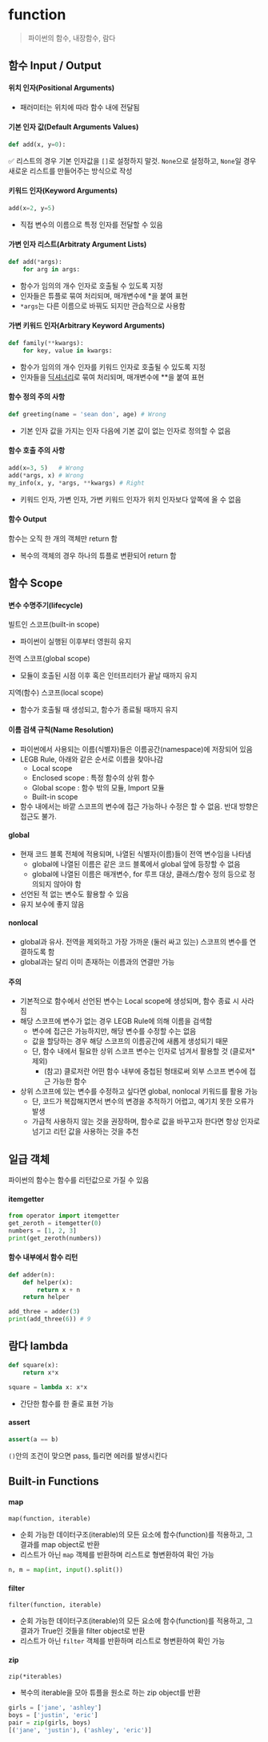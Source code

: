 # function

> 파이썬의 함수, 내장함수, 람다



## 함수 Input / Output

#### 위치 인자(Positional Arguments)

- 패러미터는 위치에 따라 함수 내에 전달됨



#### 기본 인자 값(Default Arguments Values)

```python
def add(x, y=0):
```

✅ 리스트의 경우 기본 인자값을 `[]`로 설정하지 말것. `None`으로 설정하고, `None`일 경우 새로운 리스트를 만들어주는 방식으로 작성



#### 키워드 인자(Keyword Arguments)

```python
add(x=2, y=5)
```

- 직접 변수의 이름으로 특정 인자를 전달할 수 있음



#### 가변 인자 리스트(Arbitraty Argument Lists)

```python
def add(*args):
    for arg in args:
```

- 함수가 임의의 개수 인자로 호출될 수 있도록 지정
- 인자들은 튜플로 묶여 처리되며, 매개변수에 *을 붙여 표현
- `*args`는 다른 이름으로 바꿔도 되지만 관습적으로 사용함



#### 가변 키워드 인자(Arbitrary Keyword Arguments)

```python
def family(**kwargs):
    for key, value in kwargs:
```

- 함수가 임의의 개수 인자를 키워드 인자로 호출될 수 있도록 지정
- 인자들을 <u>딕셔너리</u>로 묶여 처리되며, 매개변수에 **을 붙여 표현



#### 함수 정의 주의 사항

```python
def greeting(name = 'sean don', age) # Wrong
```

- 기본 인자 값을 가지는 인자 다음에 기본 값이 없는 인자로 정의할 수 없음



#### 함수 호출 주의 사항

```python
add(x=3, 5)   # Wrong
add(*args, x) # Wrong
my_info(x, y, *args, **kwargs) # Right
```

- 키워드 인자, 가변 인자, 가변 키워드 인자가 위치 인자보다 앞쪽에 올 수 없음



#### 함수 Output

함수는 오직 한 개의 객체만 return 함

- 복수의 객체의 경우 하나의 튜플로 변환되어 return 함



## 함수 Scope

#### 변수 수명주기(lifecycle)

빌트인 스코프(built-in scope)
- 파이썬이 실행된 이후부터 영원히 유지

전역 스코프(global scope)
- 모듈이 호출된 시점 이후 혹은 인터프리터가 끝날 때까지 유지

지역(함수) 스코프(local scope)
- 함수가 호출될 때 생성되고, 함수가 종료될 때까지 유지



#### 이름 검색 규칙(Name Resolution)

- 파이썬에서 사용되는 이름(식별자)들은 이름공간(namespace)에 저장되어 있음
- LEGB Rule, 아래와 같은 순서로 이름을 찾아나감
  - Local scope
  - Enclosed scope : 특정 함수의 상위 함수
  - Global scope : 함수 밖의 모듈, Import 모듈
  - Built-in scope
- 함수 내에서는 바깥 스코프의 변수에 접근 가능하나 수정은 할 수 없음. 반대 방향은 접근도 불가.



#### global

- 현재 코드 블록 전체에 적용되며, 나열된 식별자(이름)들이 전역 변수임을 나타냄
  - global에 나열된 이름은 같은 코드 블록에서 global 앞에 등장할 수 없음
  - global에 나열된 이름은 매개변수, for 루프 대상, 클래스/함수 정의 등으로 정의되지 않아야 함
- 선언된 적 없는 변수도 활용할 수 있음
- 유지 보수에 좋지 않음



#### nonlocal

- global과 유사. 전역을 제외하고 가장 가까운 (둘러 싸고 있는) 스코프의 변수를 연결하도록 함
- global과는 달리 이미 존재하는 이름과의 연결만 가능



#### 주의

- 기본적으로 함수에서 선언된 변수는 Local scope에 생성되며, 함수 종료 시 사라짐
- 해당 스코프에 변수가 없는 경우 LEGB Rule에 의해 이름을 검색함
  - 변수에 접근은 가능하지만, 해당 변수를 수정할 수는 없음
  - 값을 할당하는 경우 해당 스코프의 이름공간에 새롭게 생성되기 때문
  - 단, 함수 내에서 필요한 상위 스코프 변수는 인자로 넘겨서 활용할 것 (클로저* 제외)
    - (참고) 클로저란 어떤 함수 내부에 중첩된 형태로써 외부 스코프 변수에 접근 가능한 함수
- 상위 스코프에 있는 변수를 수정하고 싶다면 global, nonlocal 키워드를 활용 가능
  - 단, 코드가 복잡해지면서 변수의 변경을 추적하기 어렵고, 예기치 못한 오류가 발생
  - 가급적 사용하지 않는 것을 권장하며, 함수로 값을 바꾸고자 한다면 항상 인자로 넘기고 리턴 값을 사용하는 것을 추천



## 일급 객체

파이썬의 함수는 함수를 리턴값으로 가질 수 있음



#### itemgetter

```python
from operator import itemgetter
get_zeroth = itemgetter(0)
numbers = [1, 2, 3]
print(get_zeroth(numbers))
```



#### 함수 내부에서 함수 리턴

```python
def adder(n):
    def helper(x):
        return x + n
   	return helper

add_three = adder(3)
print(add_three(6)) # 9
```





## 람다 lambda

```python
def square(x):
    return x*x

square = lambda x: x*x
```

- 간단한 함수를 한 줄로 표현 가능



#### assert

```python
assert(a == b)
```

`()`안의 조건이 맞으면 pass, 틀리면 에러를 발생시킨다



## Built-in Functions

#### map

```
map(function, iterable)
```

- 순회 가능한 데이터구조(iterable)의 모든 요소에 함수(function)를 적용하고, 그 결과를 map object로 반환 
- 리스트가 아닌 `map` 객체를 반환하며 리스트로 형변환하여 확인 가능

```python
n, m = map(int, input().split())
```



####  filter

```
filter(function, iterable)
```

- 순회 가능한 데이터구조(iterable)의 모든 요소에 함수(function)를 적용하고, 그 결과가 True인 것들을 filter object로 반환
- 리스트가 아닌 `filter` 객체를 반환하며 리스트로 형변환하여 확인 가능



#### zip

```
zip(*iterables)
```

- 복수의 iterable을 모아 튜플을 원소로 하는 zip object를 반환

```python
girls = ['jane', 'ashley']
boys = ['justin', 'eric']
pair = zip(girls, boys)
[('jane', 'justin'), ('ashley', 'eric')]
```





